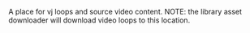 A place for vj loops and source video content.
NOTE: the library asset downloader will download video loops to this location.